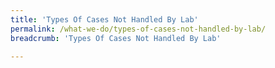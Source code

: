 ```yaml
---
title: 'Types Of Cases Not Handled By Lab'
permalink: /what-we-do/types-of-cases-not-handled-by-lab/
breadcrumb: 'Types Of Cases Not Handled By Lab'

---
```


